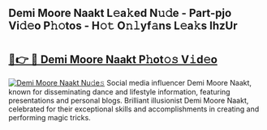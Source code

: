 ## Demi Moore Naakt L𝚎a𝚔ed N𝚞𝚍e - Part-pjo Vi𝚍𝚎o P𝚑𝚘tos - H𝚘𝚝 O𝚗𝚕yf𝚊ns L𝚎a𝚔s IhzUr

# <h2><a href="http://kfbzjq.oniu.top/?m=Demi+Moore+Naakt">🔗👉 🔴 Demi Moore Naakt P𝚑ot𝚘𝚜 V𝚒d𝚎o</a></h2>

[![Demi Moore Naakt Nu𝚍e𝚜](https://i.imgur.com/0qMVB7G.gif)](http://kfbzjq.oniu.top/?m=Demi+Moore+Naakt)
Social media influencer Demi Moore Naakt, known for disseminating dance and lifestyle information, featuring presentations and personal blogs. Brilliant illusionist Demi Moore Naakt, celebrated for their exceptional skills and accomplishments in creating and performing magic tricks.  

